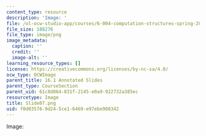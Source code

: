 ```yaml
---
content_type: resource
description: 'Image: '
file: /ol-ocw-studio-app/courses/6-004-computation-structures-spring-2017/f0d035769d245ce16469e97ebe908342_Slide07.png
file_size: 188276
file_type: image/png
image_metadata:
  caption: ''
  credit: ''
  image-alt: ''
learning_resource_types: []
license: https://creativecommons.org/licenses/by-nc-sa/4.0/
ocw_type: OCWImage
parent_title: 16.1 Annotated Slides
parent_type: CourseSection
parent_uid: 61c8d864-831f-2145-e0a9-922732a385ec
resourcetype: Image
title: Slide07.png
uid: f0d03576-9d24-5ce1-6469-e97ebe908342
---
```

Image: 